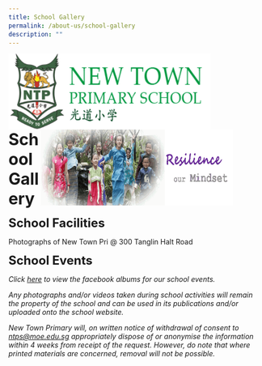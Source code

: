 ```yaml
---
title: School Gallery
permalink: /about-us/school-gallery
description: ""
---
```

<img src="/images/logosub.png" style="width:400px;height:150px;margin-left:0px;" align = "left">

<img src="/images/Header%20GIF.gif" style="width:380px;height:150px;margin-right:60px;" align = "right">
<br><br><br><br><br><br>

**<font size=6>School Gallery</font>**

**<font size=5>School Facilities</font>**


Photographs of New Town Pri @ 300 Tanglin Halt Road


**<font size=5>School Events</font>**

  
_Click [here](https://www.facebook.com/pg/newtownpri/photos/?tab=albums&ref=page_internal) to view the facebook albums for our school events._

_Any photographs and/or videos taken during school activities will remain the property of the school and can be used in its publications and/or uploaded onto the school website._  

_New Town Primary will, on written notice of withdrawal of consent to ntps@moe.edu.sg appropriately dispose of or anonymise the information within 4 weeks from receipt of the request. However, do note that where printed materials are concerned, removal will not be possible._